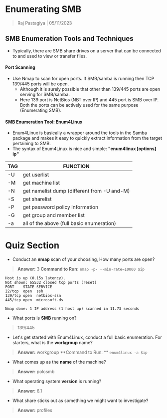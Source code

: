 # Enumerating SMB
> Raj Pastagiya | 05/11/2023

## SMB Enumeration Tools and Techniques
- Typically, there are SMB share drives on a server that can be connected to and used to view or transfer files.

#### Port Scanning
- Use Nmap to scan for open ports. If SMB/samba is running then TCP 139/445 ports will be open.
	- Although it is surely possible that other than 139/445 ports are open serving for SMB/samba.
	- Here 139 port is NetBios (NBT over IP) and 445 port is SMB over IP. Both the ports can be actively used for the same purpose (Enumerating SMB).

#### SMB Enumeration Tool: Enum4Linux
- Enum4Linux is basically a wrapper around the tools in the Samba package and makes it easy to quickly extract information from the target pertaining to SMB.
- The syntax of Enum4Linux is nice and simple: **"enum4linux \[options] ip"**

|**TAG**|**FUNCTION**|
|----|---|
|-U|get userlist|  
|-M|get machine list|  
|-N|get namelist dump (different from -U and-M)|
|-S|get sharelist|  
|-P|get password policy information|  
|-G|get group and member list|
|-a|all of the above (full basic enumeration)|

# Quiz Section
- Conduct an **nmap** scan of your choosing, How many ports are open?
> **Answer:** 3
> **Command to Run:** `nmap -p- --min-rate=10000 $ip`


```nmap log
Host is up (0.15s latency).
Not shown: 65532 closed tcp ports (reset)
PORT    STATE SERVICE
22/tcp  open  ssh
139/tcp open  netbios-ssn
445/tcp open  microsoft-ds

Nmap done: 1 IP address (1 host up) scanned in 11.73 seconds
```

- What ports is **SMB** running on?
> 139/445

- Let's get started with Enum4Linux, conduct a full basic enumeration. For starters, what is the **workgroup** name?
> **Answer:** workgroup
> **Command to Run: ** `enum4linux -a $ip`

- What comes up as the **name** of the machine?
> **Answer:** polosmb

- What operating system **version** is running?
> **Answer:** 6.1

- What share sticks out as something we might want to investigate?
> **Answer:** profiles